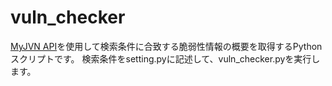 # vuln_checker

[MyJVN API](https://jvndb.jvn.jp/apis/#ABOUTMJAPI)を使用して検索条件に合致する脆弱性情報の概要を取得するPythonスクリプトです。
検索条件をsetting.pyに記述して、vuln_checker.pyを実行します。
